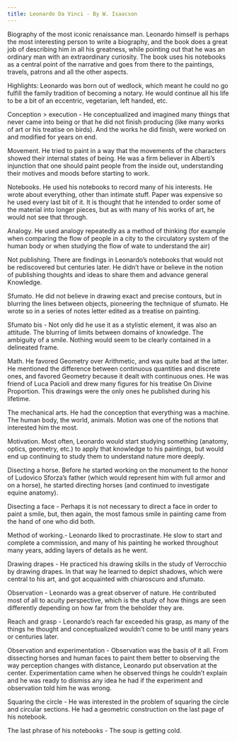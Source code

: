 ```yaml
---
title: Leonardo Da Vinci - By W. Isaacson
---
```


Biography of the most iconic renaissance man. Leonardo himself is perhaps the most interesting person to write a biography, and the book does a great job of describing him in all his greatness, while pointing out that he was an ordinary man with an extraordinary curiosity. The book uses his notebooks as a central point of the narrative and goes from there to the paintings, travels, patrons and all the other aspects.


Highlights:
Leonardo was born out of wedlock, which meant he could no go fulfill the family tradition of becoming a notary. He would continue all his life to be a bit of an eccentric, vegetarian, left handed, etc.

Conception > execution - He conceptualized and imagined many things that never came into being or that he did not finish producing (like many works of art or his treatise on birds). And the works he did finish, were worked on and modified for years on end.

Movement. He tried to paint in a way that the movements of the characters showed their internal states of being. He was a firm believer in Alberti’s injunction that one should paint people from the inside out, understanding their motives and moods before starting to work.

Notebooks. He used his notebooks to record many of his interests. He wrote about everything, other than intimate stuff. Paper was expensive so he used every last bit of it. It is thought that he intended to order some of the material into longer pieces, but as with many of his works of art, he would not see that through.

Analogy. He used analogy repeatedly as a method of thinking (for example when comparing the flow of people in a city to the circulatory system of the human body or when studying the flow of wate to understand the air)

Not publishing. There are findings in Leonardo’s notebooks that would not be rediscovered but centuries later. He didn’t have or believe in the notion of publishing thoughts and ideas to share them and advance general Knowledge.

Sfumato.  He did not believe in drawing exact and precise contours, but in blurring the lines between objects, pioneering the technique of sfumato. He wrote so in a series of notes letter edited as a treatise on painting. 

Sfumato bis - Not only did he use it as a stylistic element, it was also an attitude. The blurring of limits between domains of knowledge. The ambiguity of a smile. Nothing would seem to be clearly contained in a delineated frame. 

Math. He favored Geometry over Arithmetic, and was quite bad at the latter. He mentioned the difference between continuous quantities and discrete ones, and favored Geometry because it dealt with continuous ones.  He was friend of Luca Pacioli and drew many figures for his treatise On Divine Proportion. This drawings were the only ones he published during his lifetime.

The mechanical arts. He had the conception that everything was a machine. The human body, the world, animals. Motion was one of the notions that interested him the most.

Motivation. Most often, Leonardo would start studying something (anatomy, optics, geometry, etc.) to apply that knowledge to his paintings, but would end up continuing to study them to understand nature more deeply.

Disecting a horse. Before he started working on the monument to the honor of Ludovico Sforza’s father (which would represent him with full armor and on a horse), he started directing horses (and continued to investigate equine anatomy).

Disecting a face - Perhaps it is not necessary to direct a face in order to paint a smile, but, then again, the most famous smile in painting came from the hand of one who did both. 

Method of working.- Leonardo liked to procrastinate. He slow to start and complete a commission, and many of his painting he worked throughout many years, adding layers of details as he went. 

Drawing drapes - He practiced his drawing skills in the study of Verrocchio by drawing drapes. In that way he learned to depict shadows, which were central to his art, and got acquainted with chiaroscuro and sfumato.

Observation - Leonardo was a great observer of nature. He contributed most of all to acuity perspective, which is the study of how things are seen differently depending on how far from the beholder they are. 

Reach and grasp - Leonardo’s reach far exceeded his grasp, as many of the things he thought and conceptualized wouldn’t come to be until many years or centuries later.

Observation and experimentation - Observation was the basis of it all. From dissecting horses and human faces to paint them better to observing the way perception changes with distance, Leonardo put observation at the center. Experimentation came when he observed things he couldn’t explain and he was ready to dismiss any idea he had if the experiment and observation told him he was wrong.

Squaring the circle - He was interested in the problem of squaring the circle and circular sections. He had a geometric construction on the last page of his notebook.

The last phrase of his notebooks - The soup is getting cold.


